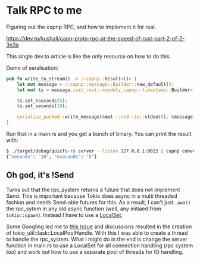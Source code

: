 # Talk RPC to me

Figuring out the capnp RPC, and how to implement it for real.

https://dev.to/kushalj/capn-proto-rpc-at-the-speed-of-rust-part-2-of-2-3n3a

This single dev.to article is like the only resource on how to do this.

Demo of seralisation:

```rust
pub fn write_to_stream() -> ::capnp::Result<()> {
    let mut message = ::capnp::message::Builder::new_default();
    let mut ts = message.init_root::<models_capnp::timestamp::Builder>();

    ts.set_nseconds(5);
    ts.set_seconds(10);

    serialize_packed::write_message(&mut ::std::io::stdout(), &message)
}
```

Run that in a main.rs and you get a bunch of binary. You can print the result with:

```bash
$ ./target/debug/quicfs-rs server --listen 127.0.0.1:8022 | capnp convert 'packed:text' schema/core/models.capnp Timestamp
{"seconds": "10", "nseconds": "5"}
```

## Oh god, it's !Send

Turns out that the rpc_system returns a future that does not
implement Send. This is important because Tokio does async in
a multi threaded fashion and needs Send-able futures for this.
As a result, I can't just `.await` the rpc_sytem in any old
async function (well, any initiaed from `tokio::spawn`). Instead
I have to use a [LocalSet](https://docs.rs/tokio/0.2.18/tokio/task/struct.LocalSet.html).

Some Googling led me to [this issue](https://github.com/tokio-rs/tokio/issues/2545#issuecomment-753689610)
and discussions resulted in the creation of tokio_util::task::LocalPoolHandle.
With this I was able to create a thread to handle the rpc_system.
What I might do in the end is change the server function in main.rs
to use a LocalSet for all connection handling (rpc system too) and
work out how to use a separate pool of threads for IO handling.
